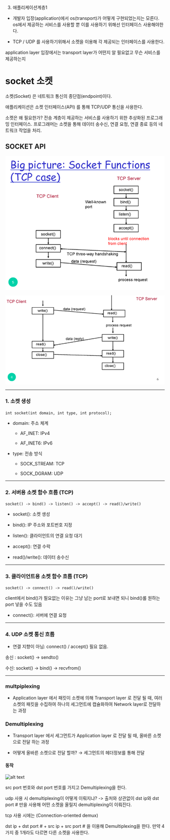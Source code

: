 3.  애플리케이션계층1



- 개발자 입장(application)에서 os(transport)가 어떻게 구현되었는지는 모른다. os에서 제공하는 서비스를 사용할 뿐 이를 사용하기 위해선 인터페이스 사용해야한다.

- TCP / UDP 를 사용하기위해서 소켓을 이용해 각 제공되는 인터페이스를 사용한다.


 application layer 입장에서는 transport layer가 어떤지 알 필요없고 무슨 서비스를 제공하는지 

# socket 소켓

소켓(Socket) 은 네트워크 통신의 종단점(endpoint)이다.

애플리케이션은 소켓 인터페이스(API) 를 통해 TCP/UDP 통신을 사용한다.

소켓은 왜 필요한가?
 전송 계층이 제공하는 서비스를 사용하기 위한 추상화된 프로그래밍 인터페이스.
 프로그래머는 소켓을 통해 데이터 송수신, 연결 요청, 연결 종료 등의 네트워크 작업을 처리.

## SOCKET API 

![alt text](image.png)

![alt text](image-1.png)

---
### 1. 소켓 생성

``` int socket(int domain, int type, int protocol); ```


- domain: 주소 체계

   - AF_INET: IPv4

   - AF_INET6: IPv6

- type: 전송 방식

    - SOCK_STREAM: TCP

    - SOCK_DGRAM: UDP



---
### 2. 서버용 소켓 함수 흐름 (TCP)

``` socket() -> bind() -> listen() -> accept() -> read()/write()  ```

- socket(): 소켓 생성

- bind(): IP 주소와 포트번호 지정

- listen(): 클라이언트의 연결 요청 대기

- accept(): 연결 수락

- read()/write(): 데이터 송수신

---
### 3. 클라이언트용 소켓 함수 흐름 (TCP)

``` socket() -> connect() -> read()/write() ```
 
 client에서 bind()가 필요없는 이유는 그냥 남는 port로 보내면 되니 bind()롤 원하는 port 넣을 수도 있음

- connect(): 서버에 연결 요청

---

### 4. UDP 소켓 통신 흐름

- 연결 지향이 아님: connect() / accept() 필요 없음.

송신 : socket() → sendto()

수신: socket() → bind() → recvfrom()


---

### multpiplexing

- Application layer 에서 패킷이 소켓에 의해 Transport layer 로 전달 될 때, 여러 소켓의 패킷을 수집하여 하나의 세그먼트에 캡슐화하여 Network layer로 전달하는 과정

### Demultiplexing 

- Transport layer 에서 세그먼트가 Application layer 로 전달 될 때, 올바른 소켓으로 전달 하는 과정

- 어떻게 올바른 소켓으로 전달 할까? → 세그먼트의 헤더정보를 통해 전달

#### 동작

![alt text](image-2.png)

src port 번호와 dst port 번호를 가지고 Demultiplexing을 한다.

udp 사용 시 demultiplexing이 어떻게 이뤄지냐?
->  출처와 상관없이 dst ip와 dst port # 만을 사용해 어떤 소켓을 올릴지 demultiplexing이 이뤄진다.

tcp 사용 시에는 (Connection-oriented demux) 

dst ip + dst port # + src ip + src port # 을 이용해 Demultiplexing을 한다. 만약 4가지 중 1개라도 다르면 다른 소켓을 사용한다.

